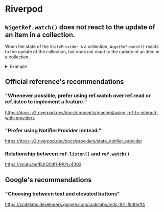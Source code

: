 # Riverpod
## `WigetRef.watch()` does not react to the update of an item in a collection.
When the state of the `StateProvider` is a collection, `WigetRef.watch()` reacts to the update of the collection, but does not react to the update of an item in a collection.

<details>
<summary>Example</summary>

```dart
import 'package:flutter/material.dart';
import 'package:flutter_riverpod/flutter_riverpod.dart';

final myStateProvider = StateProvider.autoDispose((_) => <String>{'Hello!'});

void main() {
  runApp(
    const ProviderScope(
      child: MyApp(),
    ),
  );
}

class MyApp extends ConsumerWidget {
  const MyApp({super.key});

  @override
  Widget build(BuildContext context, WidgetRef ref) {
    final greets = ref.watch(myStateProvider);

    return MaterialApp(
      home: GestureDetector(
        onTap: () {
          ref
              .read(myStateProvider.notifier)
              .update((state) => {...state, 'Bye!'});
          // `WigetRef.watch()` does not react to the following.
          // .update((state) {
          //    state.add('Bye!');
          //    return state;
          //  })
        },
        child: Text(greets.toString()),
      ),
    );
  }
}
```
</details>

## Official reference's recommendations
### "Whenever possible, prefer using ref.watch over ref.read or ref.listen to implement a feature."
https://docs-v2.riverpod.dev/docs/concepts/reading#using-ref-to-interact-with-providers

### "Prefer using NotifierProvider instead."
https://docs-v2.riverpod.dev/docs/providers/state_notifier_provider

### Relationship between `ref.listen()` and `ref.watch()`
https://youtu.be/BJtQ0dfI-RA?t=4302

## Google's recommendations
### "Choosing between text and elevated buttons"
https://codelabs.developers.google.com/codelabs/mdc-101-flutter#4
